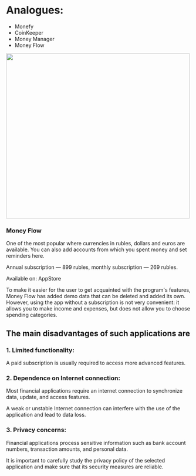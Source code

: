 # Analogues:

- Monefy
- CoinKeeper
- Money Manager
- Money Flow

<img src="https://github.com/Vanya737/Finance/assets/144817452/450fb049-98af-4419-8942-c2602098b666" width="500" height="450">

### Money Flow

One of the most popular where currencies in rubles, dollars and euros are available. 
You can also add accounts from which you spent money and set reminders here.

Annual subscription — 899 rubles, monthly subscription — 269 rubles.

Available on: AppStore

To make it easier for the user to get acquainted with the program's features, Money Flow
has added demo data that can be deleted and added its own. However, using the app without a 
subscription is not very convenient: it allows you to make income and expenses, but does not allow you to 
choose spending categories.


## The main disadvantages of such applications are

  ### 1. Limited functionality:
   A paid subscription is usually required to access more advanced features.

  ### 2. Dependence on Internet connection:
   
   Most financial applications require an internet connection to synchronize data, 
   update, and access features.

   A weak or unstable Internet connection can interfere with the use of 
   the application and lead to data loss.

  ### 3. Privacy concerns:
   Financial applications process sensitive information such as 
   bank account numbers, transaction amounts, and personal data.

   It is important to carefully study the privacy policy of the selected 
   application and make sure that its security measures are reliable.
 

